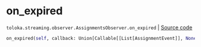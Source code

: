 # on_expired
`toloka.streaming.observer.AssignmentsObserver.on_expired` | [Source code](https://github.com/Toloka/toloka-kit/blob/v0.1.24/src/streaming/observer.py#L398)

```python
on_expired(self, callback: Union[Callable[[List[AssignmentEvent]], None], Callable[[List[AssignmentEvent]], Awaitable[None]]])
```

